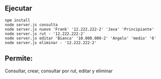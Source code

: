 ## Ejecutar
```
npm install
node server.js consulta
node server.js nuevo 'Frank' '12.222.222-2' 'Java' 'Principiante'
node server.js rut - '12.222.222-2'
node server.js editar 'Bianca' '10.000.000-2' 'Angelo' 'medio' '6'
node server.js eliminar - '12.222.222-2'
```
## Permite:
Consultar, crear, consultar por rut, editar y eliminar
